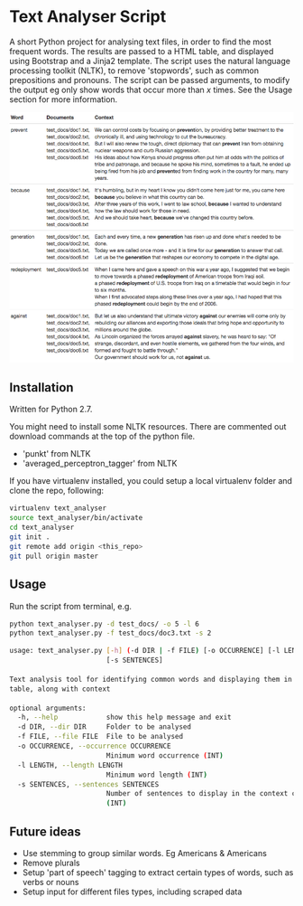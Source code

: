 # Text Analyser Script

A short Python project for analysing text files, in order to find the most frequent words. The results are passed to a HTML table, and displayed using Bootstrap and a Jinja2 template. The script uses the natural language processing toolkit (NLTK), to remove 'stopwords', such as common prepositions and pronouns. The script can be passed arguments, to modify the output eg only show words that occur more than *x* times. See the Usage section for more information. 

![text_analyser_screenshot](https://github.com/geonaut/Text-analysis-script-Python-NLTK-Jinja-Bootstrap-/blob/master/screenshot.png "screenshot")

## Installation

Written for Python 2.7. 

You might need to install some NLTK resources. There are commented out download commands at the top of the python file.

* 'punkt' from NLTK
* 'averaged_perceptron_tagger' from NLTK

If you have virtualenv installed, you could setup a local virtualenv folder and clone the repo, following:

```bash
virtualenv text_analyser
source text_analyser/bin/activate
cd text_analyser
git init .
git remote add origin <this_repo>
git pull origin master
```

## Usage

Run the script from terminal, e.g.

```bash
python text_analyser.py -d test_docs/ -o 5 -l 6
python text_analyser.py -f test_docs/doc3.txt -s 2
```

```bash
usage: text_analyser.py [-h] (-d DIR | -f FILE) [-o OCCURRENCE] [-l LENGTH]
                        [-s SENTENCES]

Text analysis tool for identifying common words and displaying them in a
table, along with context

optional arguments:
  -h, --help            show this help message and exit
  -d DIR, --dir DIR     Folder to be analysed
  -f FILE, --file FILE  File to be analysed
  -o OCCURRENCE, --occurrence OCCURRENCE
                        Minimum word occurrence (INT)
  -l LENGTH, --length LENGTH
                        Minimum word length (INT)
  -s SENTENCES, --sentences SENTENCES
                        Number of sentences to display in the context column
                        (INT)
```

## Future ideas

* Use stemming to group similar words. Eg Americans & Americans
* Remove plurals
* Setup 'part of speech' tagging to extract certain types of words, such as verbs or nouns
* Setup input for different files types, including scraped data

